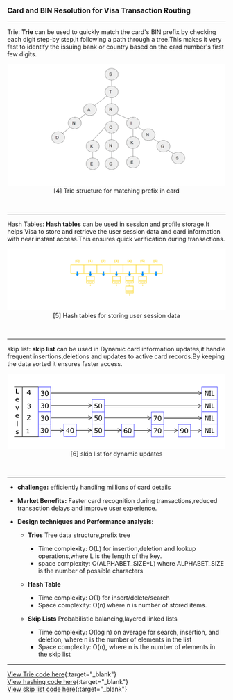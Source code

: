 ### **Card and BIN Resolution for Visa Transaction Routing**


---

Trie: **Trie** can be used to quickly match the card's BIN prefix by checking each digit step-by step,it following a path through a tree.This makes it very fast to identify the issuing bank or country based on the card number's first few digits.

<p align="center">
  <img src="https://github.com/Daneshwari07/vica.github.io/blob/main/images/trie.gif?raw=true" alt="Trie data structure" width="500">
  <br>
[4] Trie structure for matching prefix in card
  <br>
</p><br>

---

Hash Tables: **Hash tables** can be used in session and profile storage.It helps Visa to store and retrieve the user session data and card information with near instant access.This ensures quick verification during transactions.

<p align="center">
  <img src="https://github.com/Daneshwari07/vica.github.io/blob/main/images/HashTable.gif?raw=true" alt="Hash data structure">
  <br>
[5] Hash tables for storing user session data
  <br>
</p><br>

---

skip list: **skip list** can be used in Dynamic card information updates,it handle frequent insertions,deletions and updates to active card records.By keeping the data sorted it ensures faster access.

<p align="center">
  <img src="https://github.com/Daneshwari07/vica.github.io/blob/main/images/skipList.gif?raw=true" alt="skip list data structure" width="500">
  <br>
[6] skip list for dynamic updates
  <br>
</p><br>

---

- **challenge:** efficiently handling millions of card details

- **Market Benefits:** Faster card recognition during transactions,reduced transaction delays and improve user experience.

- **Design techniques and Performance analysis:**
     - **Tries** Tree data structure,prefix tree
          - Time complexity: O(L) for insertion,deletion and lookup operations,where L is the length of the key.
          - space complexity: O(ALPHABET_SIZE*L) where ALPHABET_SIZE is the number of possible characters

     - **Hash Table** 
          - Time complexity: O(1) for insert/delete/search
          - Space complexity: O(n) where n is number of stored items.

    - **Skip Lists** Probabilistic balancing,layered linked lists
         - Time complexity: O(log n) on average for search, insertion, and deletion, where n is the number of elements in the list
         - Space complexity: O(n), where n is the number of elements in the skip list

---

[View Trie code here](https://github.com/Daneshwari07/vica.github.io/blob/main/codes/trie.cpp){:target="_blank"}<br>
[View hashing code here](https://github.com/Daneshwari07/vica.github.io/blob/main/codes/hash.cpp){:target="_blank"}<br>
[View skip list code here](https://github.com/Daneshwari07/vica.github.io/blob/main/codes/skipList.cpp){:target="_blank"}<br><br><br>

